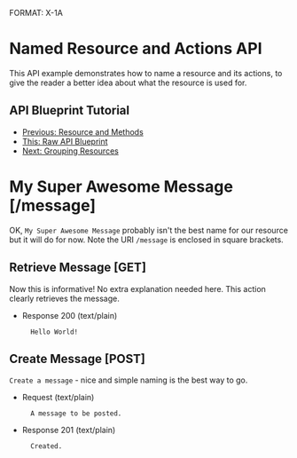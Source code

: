 FORMAT: X-1A

# Named Resource and Actions API 
This API example demonstrates how to name a resource and its actions, to give the reader a better idea about what the resource is used for.

## API Blueprint Tutorial
+ [Previous: Resource and Methods](https://github.com/apiaryio/api-blueprint/blob/master/examples/2.%20Resource%20and%20Actions.md)
+ [This: Raw API Blueprint](https://raw.github.com/apiaryio/api-blueprint/master/examples/3.%20Named%20Resource%20and%20Actions.md)
+ [Next: Grouping Resources](https://github.com/apiaryio/api-blueprint/blob/master/examples/4.%20Grouping%20Resources.md)

# My Super Awesome Message [/message]
OK, `My Super Awesome Message` probably isn't the best name for our resource but it will do for now. Note the URI `/message` is enclosed in square brackets. 

## Retrieve Message [GET]
Now this is informative! No extra explanation needed here. This action clearly retrieves the message.

+ Response 200 (text/plain)

        Hello World!
        
## Create Message [POST]
`Create a message` - nice and simple naming is the best way to go.

+ Request (text/plain)

        A message to be posted.
        
+ Response 201 (text/plain)

        Created.
